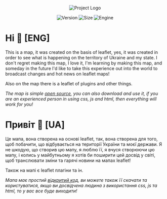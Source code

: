 <p align="center">
      <img src="https://cdn.discordapp.com/attachments/902207809385533481/1219008230852919436/AlphaMap.png?ex=6609bce2&is=65f747e2&hm=7866a0d09e1d8fe28c7f1700e3d8f839f4d004400e61157f11de5381c4e68ce2&" alt="Project Logo">
</p>




<p align="center">
<img src="https://img.shields.io/badge/Version-1.3.2-blue" alt="Version"> 
<img src="https://img.shields.io/badge/Size-5.23%20MB-green" alt="Size">
<img src="https://img.shields.io/badge/Engine-leaflet%20v1.9.4-brightgreen" alt="Engine"
</p>
  
# Hi 👋 [ENG]

This is a map, it was created on the basis of leaflet, yes, it was created in order to see what is happening on the territory of Ukraine and my state.
I don't regret making this map, I love it, I'm learning by making this map, and someday in the future I'd like to take this experience out into the world to broadcast changes and hot news on leaflet maps!

Also on the map there is a leaflet of plugins and other things.

_The map is simple [open source](https://github.com/Finyi/AlphaMap/releases), you can also download and use it, if you are an experienced person in using css, js and html, then everything will work for you!_

# Привіт 👋 [UA]

Це мапа, вона створена на основі leaflet, так, вона створена для того, щоб побачити, що відбувається на території України та моєї держави.
Я не шкодую, що створив цю мапу, я люблю її, я вчуся створюючи цю мапу, і колись у майбутньому я хотів би поширити цей досвід у світі, щоб транслювати зміни та гарячі новини на мапах leaflet!

Також на мапі є leaflet плагіни та ін.

_Мапа має простий [відкритий код](https://github.com/Finyi/AlphaMap/releases), ви можете також її скачати та користуватися, якщо ви досвідчена людина з використання css, js та html, то у вас все буде виходити!_
